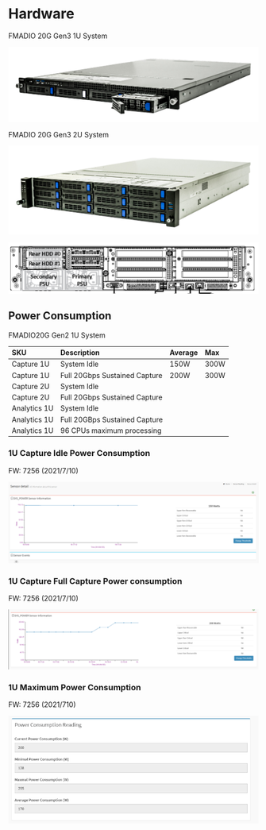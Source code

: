 # Hardware

FMADIO 20G Gen3 1U System

![FMADIO 20G Gen3 1U Packet Capture System](.gitbook/assets/image%20%2816%29.png)

FMADIO 20G Gen3 2U System

![FMADIO 20G Gen3 2U Packet Capture System](.gitbook/assets/image%20%2815%29.png)

![FMADIO 20G 2U Rear view](.gitbook/assets/image%20%2863%29.png)

## Power Consumption

FMADIO20G Gen2 1U System

| SKU | Description | Average | Max |
| :--- | :--- | :--- | :--- |
| Capture 1U | System Idle | 150W | 300W |
| Capture 1U | Full 20Gbps Sustained Capture | 200W | 300W |
| Capture 2U | System Idle |  |  |
| Capture 2U | Full 20Gbps Sustained Capture |  |  |
| Analytics 1U | System Idle |  |  |
| Analytics 1U | Full 20GBps Sustained Capture |  |  |
| Analytics 1U | 96 CPUs maximum processing |  |  |

### 1U Capture Idle Power Consumption

FW: 7256 \(2021/7/10\)

![FMADIO20G Gen3 1U Power Consumption Idle](.gitbook/assets/image%20%2873%29.png)

### 1U Capture Full Capture Power consumption

FW: 7256 \(2021/7/10\)

![FMADIO20G Gen3 1U Power Consumption Full Capture](.gitbook/assets/image%20%2874%29.png)

### 1U Maximum Power Consumption

FW: 7256 \(2021/710\)

![](.gitbook/assets/image%20%2875%29.png)

